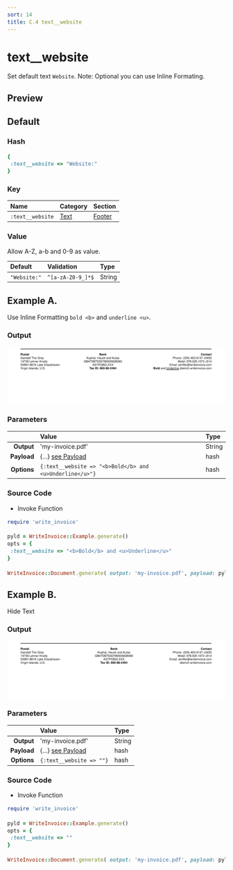 ```yaml
---
sort: 14
title: C.4 text__website
---
```

# text__website

Set default text `Website`. Note: Optional you can use Inline Formating.


## Preview

<div >
    <canvas id='canvas' search=':text__website' palette='option_detail'></canvas>
</div>
<script src="../assets/js/marker.js"></script>  

 
## Default

### Hash

```ruby
{
 :text__website => "Website:"
} 
```

### Key

| **Name** | **Category** | **Section** |
| :--- | :--- | :--- |
| ```:text__website``` |  [Text](./#text) | [Footer](/sections/footer) |

### Value

Allow A-Z, a-b and 0-9 as value.

| **Default**| **Validation**| **Type** |
| :--- | :--- | :--- |
| ```"Website:"``` | ```^[a-zA-Z0-9_]*$``` | String |

## Example A.

Use Inline Formatting `bold <b>` and `underline <u>`.

### Output

<img src="../assets/images/options/text__website--a.png">



### Parameters

| | **Value** | **Type** |
|------:|:------|:------|
| **Output** | 'my-invoice.pdf' | String |
| **Payload** | {...} [see Payload](../payload) | hash |
| **Options** | ```{:text__website => "<b>Bold</b> and <u>Underline</u>"}``` | hash |


### Source Code

* Invoke Function

```ruby
require 'write_invoice'
 
pyld = WriteInvoice::Example.generate()
opts = {
 :text__website => "<b>Bold</b> and <u>Underline</u>"
}
 
WriteInvoice::Document.generate( output: 'my-invoice.pdf', payload: pyld, options: opts )

```

## Example B.

Hide Text

### Output

<img src="../assets/images/options/text__website--b.png">



### Parameters

| | **Value** | **Type** |
|------:|:------|:------|
| **Output** | 'my-invoice.pdf' | String |
| **Payload** | {...} [see Payload](../payload) | hash |
| **Options** | ```{:text__website => ""}``` | hash |


### Source Code

* Invoke Function

```ruby
require 'write_invoice'
 
pyld = WriteInvoice::Example.generate()
opts = {
 :text__website => ""
}
 
WriteInvoice::Document.generate( output: 'my-invoice.pdf', payload: pyld, options: opts )

```

